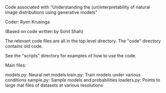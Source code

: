 Code associated with "Understanding the (un)interpretability of natural image distributions using generative models"

Coder: Ryen Krusinga 

(Based on code written by Sohil Shah)

The relevant code files are all in the top level directory. The "code" directory contains old code.

See the "scripts" directory for examples of how to use the code.

Main files:

models.py: Neural net models
train.py: Train models under various conditions
sample.py: Sample models and probabilities
loaders.py: Points to large mat files of datasets at various resolutions
